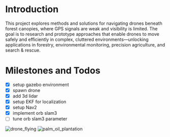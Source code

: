 # Introduction
This project explores methods and solutions for navigating drones beneath forest canopies, where GPS signals are weak and visibility is limited. The goal is to research and prototype approaches that enable drones to move safely and efficiently in complex, cluttered environments—unlocking applications in forestry, environmental monitoring, precision agriculture, and search & rescue.

# Milestones and Todos
- [x] setup gazebo environment
- [x] spawn drone
- [x] add 3d lidar
- [x] setup EKF for localization
- [x] setup Nav2
- [x] implement orb slam3
- [ ] tune orb slam3 parameter

![drone_flying](doc/drone_flying.gif)
![palm_oil_plantation](doc/palm_oil_plantation.png)